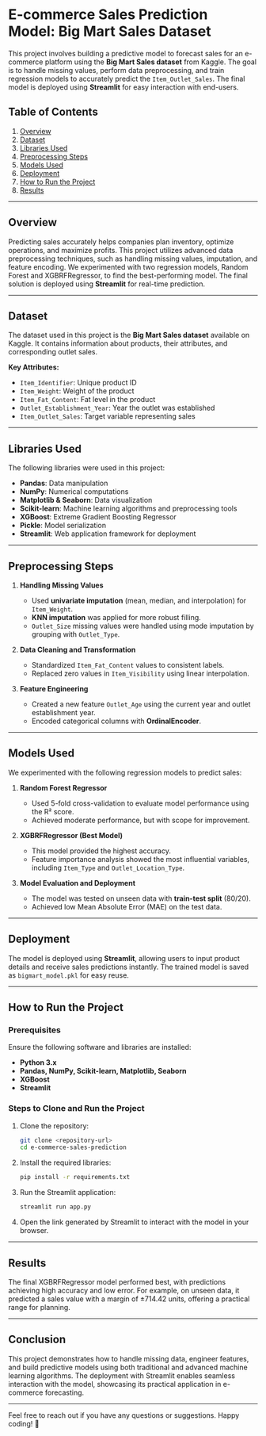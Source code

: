 # E-commerce Sales Prediction Model: Big Mart Sales Dataset  

This project involves building a predictive model to forecast sales for an e-commerce platform using the **Big Mart Sales dataset** from Kaggle. The goal is to handle missing values, perform data preprocessing, and train regression models to accurately predict the `Item_Outlet_Sales`. The final model is deployed using **Streamlit** for easy interaction with end-users.

## Table of Contents  
1. [Overview](#overview)  
2. [Dataset](#dataset)  
3. [Libraries Used](#libraries-used)  
4. [Preprocessing Steps](#preprocessing-steps)  
5. [Models Used](#models-used)  
6. [Deployment](#deployment)  
7. [How to Run the Project](#how-to-run-the-project)  
8. [Results](#results)  

---

## Overview  
Predicting sales accurately helps companies plan inventory, optimize operations, and maximize profits. This project utilizes advanced data preprocessing techniques, such as handling missing values, imputation, and feature encoding. We experimented with two regression models, Random Forest and XGBRFRegressor, to find the best-performing model. The final solution is deployed using **Streamlit** for real-time prediction.  

---

## Dataset  
The dataset used in this project is the **Big Mart Sales dataset** available on Kaggle. It contains information about products, their attributes, and corresponding outlet sales.  

**Key Attributes:**
- `Item_Identifier`: Unique product ID  
- `Item_Weight`: Weight of the product  
- `Item_Fat_Content`: Fat level in the product  
- `Outlet_Establishment_Year`: Year the outlet was established  
- `Item_Outlet_Sales`: Target variable representing sales  

---

## Libraries Used  
The following libraries were used in this project:  
- **Pandas**: Data manipulation  
- **NumPy**: Numerical computations  
- **Matplotlib & Seaborn**: Data visualization  
- **Scikit-learn**: Machine learning algorithms and preprocessing tools  
- **XGBoost**: Extreme Gradient Boosting Regressor  
- **Pickle**: Model serialization  
- **Streamlit**: Web application framework for deployment  

---

## Preprocessing Steps  
1. **Handling Missing Values**  
   - Used **univariate imputation** (mean, median, and interpolation) for `Item_Weight`.  
   - **KNN imputation** was applied for more robust filling.  
   - `Outlet_Size` missing values were handled using mode imputation by grouping with `Outlet_Type`.

2. **Data Cleaning and Transformation**  
   - Standardized `Item_Fat_Content` values to consistent labels.  
   - Replaced zero values in `Item_Visibility` using linear interpolation.

3. **Feature Engineering**  
   - Created a new feature `Outlet_Age` using the current year and outlet establishment year.  
   - Encoded categorical columns with **OrdinalEncoder**.  

---

## Models Used  
We experimented with the following regression models to predict sales:  

1. **Random Forest Regressor**  
   - Used 5-fold cross-validation to evaluate model performance using the R² score.  
   - Achieved moderate performance, but with scope for improvement.

2. **XGBRFRegressor (Best Model)**  
   - This model provided the highest accuracy.  
   - Feature importance analysis showed the most influential variables, including `Item_Type` and `Outlet_Location_Type`.

3. **Model Evaluation and Deployment**  
   - The model was tested on unseen data with **train-test split** (80/20).  
   - Achieved low Mean Absolute Error (MAE) on the test data.

---

## Deployment  
The model is deployed using **Streamlit**, allowing users to input product details and receive sales predictions instantly. The trained model is saved as `bigmart_model.pkl` for easy reuse.

---

## How to Run the Project  

### Prerequisites  
Ensure the following software and libraries are installed:  
- **Python 3.x**  
- **Pandas, NumPy, Scikit-learn, Matplotlib, Seaborn**  
- **XGBoost**  
- **Streamlit**  

### Steps to Clone and Run the Project  
1. Clone the repository:  
   ```bash
   git clone <repository-url>
   cd e-commerce-sales-prediction
   ```

2. Install the required libraries:  
   ```bash
   pip install -r requirements.txt
   ```

3. Run the Streamlit application:  
   ```bash
   streamlit run app.py
   ```

4. Open the link generated by Streamlit to interact with the model in your browser.

---

## Results  
The final XGBRFRegressor model performed best, with predictions achieving high accuracy and low error. For example, on unseen data, it predicted a sales value with a margin of ±714.42 units, offering a practical range for planning.  

---

## Conclusion  
This project demonstrates how to handle missing data, engineer features, and build predictive models using both traditional and advanced machine learning algorithms. The deployment with Streamlit enables seamless interaction with the model, showcasing its practical application in e-commerce forecasting.  

---

Feel free to reach out if you have any questions or suggestions. Happy coding! 🚀